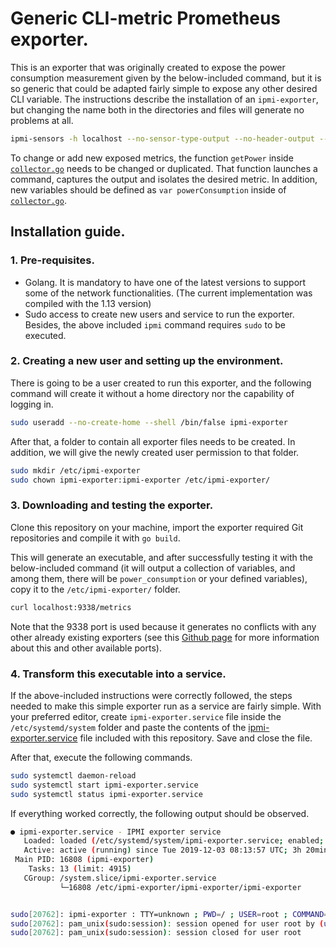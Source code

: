 # Generic CLI-metric Prometheus exporter. 

This is an exporter that was originally created to expose the power consumption measurement given by the below-included command, but it is so generic that could be adapted fairly simple to expose any other desired CLI variable. The instructions describe the installation of an `ipmi-exporter`, but changing the name both in the directories and files will generate no problems at all. 

```bash
ipmi-sensors -h localhost --no-sensor-type-output --no-header-output --comma-separated-output --sensor-types Current
```

To change or add new exposed metrics, the function `getPower` inside [`collector.go`](https://github.com/MarioMartReq/generic-exporter/blob/master/collector.go) needs to be changed or duplicated. That function launches a command, captures the output and isolates the desired metric. In addition, new variables should be defined as `var powerConsumption` inside of [`collector.go`](https://github.com/MarioMartReq/generic-exporter/blob/master/collector.go).

## Installation guide.
### 1. Pre-requisites.
- Golang. It is mandatory to have one of the latest versions to support some of the network functionalities. (The current implementation was compiled with the 1.13 version) 
- Sudo access to create new users and service to run the exporter. Besides, the above included `ipmi` command requires `sudo` to be executed. 

### 2. Creating a new user and setting up the environment.
There is going to be a user created to run this exporter, and the following command will create it without a home directory nor the capability of logging in. 

```bash
sudo useradd --no-create-home --shell /bin/false ipmi-exporter
```
After that, a folder to contain all exporter files needs to be created. In addition, we will give the newly created user permission to that folder. 
```bash
sudo mkdir /etc/ipmi-exporter
sudo chown ipmi-exporter:ipmi-exporter /etc/ipmi-exporter/
```

### 3. Downloading and testing the exporter. 

Clone this repository on your machine, import the exporter required Git repositories and compile it with `go build`. 

This will generate an executable, and after successfully testing it with the below-included command (it will output a collection of variables, and among them, there will be `power_consumption` or your defined variables), copy it to the `/etc/ipmi-exporter/` folder.

 ```bash
 curl localhost:9338/metrics
 ```

Note that the 9338 port is used because it generates no conflicts with any other already existing exporters (see this [Github page](https://github.com/prometheus/prometheus/wiki/Default-port-allocations) for more information about this and other available ports).

<!-- On top of that, if you have manually installed Go, it is recommendable to copy the Go executable inside of `go1.x/bin` to `/etc/ipmi-exporter/` as well.  -->

### 4. Transform this executable into a service. 

If the above-included instructions were correctly followed, the steps needed to make this simple exporter run as a service are fairly simple. With your preferred editor, create `ipmi-exporter.service` file inside the `/etc/systemd/system` folder and paste the contents of the [ipmi-exporter.service](https://github.com/MarioMartReq/generic-exporter/blob/master/ipmi-exporter.service "ipmi-exporter.service file GitHub page") file included with this repository. Save and close the file. 

After that, execute the following commands.
```bash
sudo systemctl daemon-reload
sudo systemctl start ipmi-exporter.service
sudo systemctl status ipmi-exporter.service
```
If everything worked correctly, the following output should be observed. 
```bash
● ipmi-exporter.service - IPMI exporter service
   Loaded: loaded (/etc/systemd/system/ipmi-exporter.service; enabled; vendor preset: enabled)
   Active: active (running) since Tue 2019-12-03 08:13:57 UTC; 3h 20min ago
 Main PID: 16808 (ipmi-exporter)
    Tasks: 13 (limit: 4915)
   CGroup: /system.slice/ipmi-exporter.service
           └─16808 /etc/ipmi-exporter/ipmi-exporter/ipmi-exporter


sudo[20762]: ipmi-exporter : TTY=unknown ; PWD=/ ; USER=root ; COMMAND=/usr/sbin/ipmi-sensors -h localhost --no-sensor-type-output...
sudo[20762]: pam_unix(sudo:session): session opened for user root by (uid=0)
sudo[20762]: pam_unix(sudo:session): session closed for user root
```







